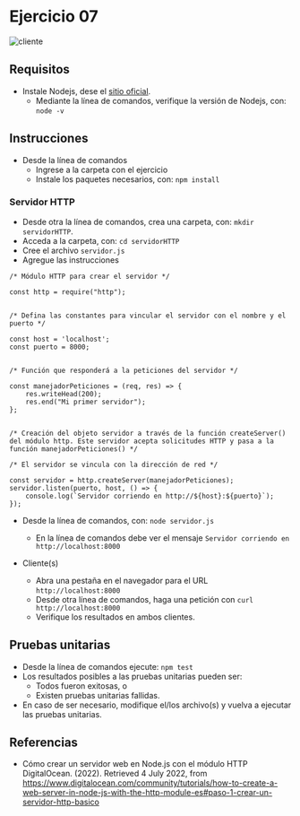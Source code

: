 # Ejercicio 07

![cliente](images/both.png)

## Requisitos

* Instale Nodejs, dese el [sitio oficial](https://nodejs.org/es/download/).
	- Mediante la línea de comandos, verifique la versión de Nodejs, con: `node -v`

## Instrucciones

* Desde la línea de comandos
	+ Ingrese a la carpeta con el ejercicio
	+ Instale los paquetes necesarios, con: `npm install`

### Servidor HTTP

* Desde otra la línea de comandos, crea una carpeta, con: `mkdir servidorHTTP`.
* Acceda a la carpeta, con: `cd servidorHTTP`
* Cree el archivo `servidor.js`
* Agregue las instrucciones 

```
/* Módulo HTTP para crear el servidor */

const http = require("http");


/* Defina las constantes para vincular el servidor con el nombre y el puerto */

const host = 'localhost';
const puerto = 8000;


/* Función que responderá a la peticiones del servidor */

const manejadorPeticiones = (req, res) => {
    res.writeHead(200);
    res.end("Mi primer servidor");
};


/* Creación del objeto servidor a través de la función createServer() del módulo http. Este servidor acepta solicitudes HTTP y pasa a la función manejadorPeticiones() */

/* El servidor se vincula con la dirección de red */

const servidor = http.createServer(manejadorPeticiones);
servidor.listen(puerto, host, () => {
    console.log(`Servidor corriendo en http://${host}:${puerto}`);
});

```

* Desde la línea de comandos, con: `node servidor.js`
	- En la línea de comandos debe ver el mensaje `Servidor corriendo en http://localhost:8000`

* Cliente(s) 
	- Abra una pestaña en el navegador para el URL `http://localhost:8000`
	- Desde otra línea de comandos, haga una petición con `curl http://localhost:8000`
	- Verifique los resultados en ambos clientes.


## Pruebas unitarias

* Desde la línea de comandos ejecute: `npm test`
* Los resultados posibles a las pruebas unitarias pueden ser: 
	+ Todos fueron exitosas, o
	+ Existen pruebas unitarias fallidas.
* En caso de ser necesario, modifique el/los archivo(s) y vuelva a ejecutar las pruebas unitarias. 

## Referencias 

* Cómo crear un servidor web en Node.js con el módulo HTTP DigitalOcean. (2022). Retrieved 4 July 2022, from https://www.digitalocean.com/community/tutorials/how-to-create-a-web-server-in-node-js-with-the-http-module-es#paso-1-crear-un-servidor-http-basico